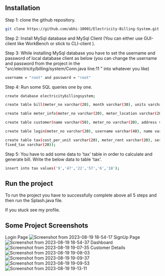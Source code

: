 ## Installation

Step 1: clone the github repository.
```bash
git clone https://github.com/abhi-10001/Electricity-Billing-System.git
```
Step 2: Install MySql database and MySql Client (You can either use GUI-client like WorkBench or stick to CLI-client ).

Step 3: While installing MySql database you have to set the username and password of local database client as below (you can change the username and password from the project in the "src/electricity/billing/system/Conn.java line:11 " into whatever you like)

```bash
username = "root" and password = "root"
```

Step 4: Run some SQL queries one by one.  

```bash
create database electricitybillingsystem;
```
```bash
create table bill(meter_no varchar(20), month varchar(30), units varchar(30), totalbill varchar(20), status varchar(20));
```

```bash
create table meter_info(meter_no varchar(20), meter_location varchar(20), meter_type varchar(20), phase_code varchar(20), bill_type varchar(20), days varchar(20));

```
```bash
create table customer(name varchar(50), meter_no varchar(20), address varchar(100), city varchar(30), state varchar(30), email varchar(50), phone varchar(20));

```
```bash
create table login(meter_no varchar(20), username varchar(40), name varchar(50), password varchar(30), user varchar(20));
```
```bash
create table tax(cost_per_unit varchar(20), meter_rent varchar(20), service_charge varchar(20), service_tax varchar(20), swacch_bharat_cess varchar(20),
fixed_tax varchar(20));

```

Step 5: You have to add some data to 'tax' table in order to calculate and generate bill. Write the below data to table 'tax'.

```bash
insert into tax values('9','47','22','57','6','18');
```

## Run the project

To run the project you have to successfully complete above all 5 steps and then run the Splash.java file.

If you stuck see my profile.


## Some Project Screenshots
Login Page
![Screenshot from 2023-08-19 18-54-17](https://github.com/abhi-10001/Electricity-Billing-System/assets/98804705/4eca6e3a-0b17-4914-ab0f-8f5c262c38a1)
SignUp Page
![Screenshot from 2023-08-19 18-54-37](https://github.com/abhi-10001/Electricity-Billing-System/assets/98804705/c45ca73f-7d27-49c1-a395-7ae349a928bd)
Dashboard
![Screenshot from 2023-08-19 19-07-35](https://github.com/abhi-10001/Electricity-Billing-System/assets/98804705/d13f89f1-5a23-46ec-82b1-3f9e29c89e22)
Customer Details
![Screenshot from 2023-08-19 19-08-03](https://github.com/abhi-10001/Electricity-Billing-System/assets/98804705/dbeaa6e1-fff9-46e9-8f22-cb5bf5c56bd2)
![Screenshot from 2023-08-19 19-09-37](https://github.com/abhi-10001/Electricity-Billing-System/assets/98804705/480f2669-2455-4641-a9bf-99fc2aaec352)
![Screenshot from 2023-08-19 19-09-53](https://github.com/abhi-10001/Electricity-Billing-System/assets/98804705/8ad3a14d-0699-4de4-86ce-662843e06bbe)
![Screenshot from 2023-08-19 19-13-11](https://github.com/abhi-10001/Electricity-Billing-System/assets/98804705/33c58c02-4b3c-4fff-acc2-08e43fd6bd67)


